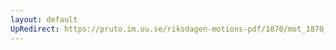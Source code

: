 ```yaml
---
layout: default
UpRedirect: https://pruto.im.uu.se/riksdagen-motions-pdf/1870/mot_1870__ak__191.pdf
---
```

